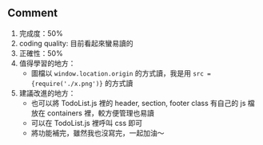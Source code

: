 ## Comment
1. 完成度：50% 
2. coding quality: 目前看起來蠻易讀的
3. 正確性：50%
4. 值得學習的地方：
     * 圖檔以 `window.location.origin` 的方式讀，我是用 `src = {require('./x.png')}` 的方式讀
5. 建議改進的地方：
     * 也可以將 TodoList.js 裡的 header, section, footer class 有自己的 js 檔放在 containers 裡，較方便管理也易讀
     * 可以在 TodoList.js 裡呼叫 css 即可
     * 將功能補完，雖然我也沒寫完，一起加油～

